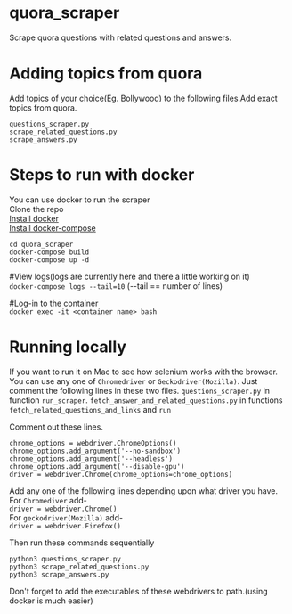 # quora_scraper
Scrape quora questions with related questions and answers.


# Adding topics from quora  
Add topics of your choice(Eg. Bollywood) to the following files.Add exact topics from quora.  
```
questions_scraper.py
scrape_related_questions.py
scrape_answers.py
```


# Steps to run with docker
You can use docker to run the scraper  
Clone the repo  
[Install docker](https://docs.docker.com/install/)  
[Install docker-compose](https://docs.docker.com/compose/install/)
```
cd quora_scraper
docker-compose build
docker-compose up -d
```

#View logs(logs are currently here and there a little working on it)  
`docker-compose logs --tail=10` (--tail == number of lines)


#Log-in to the container  
`docker exec -it <container name> bash` 

# Running locally
If you want to run it on Mac to see how selenium works with the browser. You can use any one of `Chromedriver` or `Geckodriver(Mozilla)`.
Just comment the following lines in these two files. `questions_scraper.py` in function `run_scraper`.
`fetch_answer_and_related_questions.py` in functions `fetch_related_questions_and_links` and `run`

Comment out these lines.
```
chrome_options = webdriver.ChromeOptions()
chrome_options.add_argument('--no-sandbox')
chrome_options.add_argument('--headless')
chrome_options.add_argument('--disable-gpu')
driver = webdriver.Chrome(chrome_options=chrome_options)
```

Add any one of the following lines depending upon what driver you have.  
For  `Chromediver`  add-  
`driver = webdriver.Chrome()`  
For  `geckodriver(Mozilla)` add-  
`driver = webdriver.Firefox()`

Then run these commands sequentially
```
python3 questions_scraper.py
python3 scrape_related_questions.py
python3 scrape_answers.py
```

Don't forget to add the executables of these webdrivers to path.(using docker is much easier)


